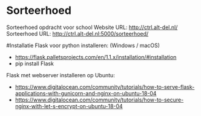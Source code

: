 # Sorteerhoed
Sorteerhoed opdracht voor school
Website URL: http://ctrl.alt-del.nl/
Sorteerhoed URL: http://ctrl.alt-del.nl:5000/sorteerhoed/

#Installatie
Flask voor python installeren: (Windows / macOS)
  - https://flask.palletsprojects.com/en/1.1.x/installation/#installation
  - pip install Flask

Flask met webserver installeren op Ubuntu:
  - https://www.digitalocean.com/community/tutorials/how-to-serve-flask-applications-with-gunicorn-and-nginx-on-ubuntu-18-04
  - https://www.digitalocean.com/community/tutorials/how-to-secure-nginx-with-let-s-encrypt-on-ubuntu-18-04
